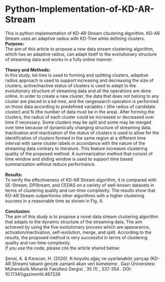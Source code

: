 # Python-Implementation-of-KD-AR-Stream

This is python implementation of KD-AR Stream clsutering algorithm. KD-AR Stream uses an adaptive radius with KD-Tree while defining clusters. 
<be><vr>
<b>Purpose:</b><br> The aim of this article to propose a new data stream clustering algorithm, which has an adaptive
radius, can adapt itself to the evolutionary structure of streaming data and works in a fully online manner.<br><br>
<b>Theory and Methods:</b><br>
In this study, kd-tree is used to forming and splitting clusters, adaptive radius approach is used to support
increasing and decreasing the size of clusters, active/inactive status of clusters is used to adapt to the
evolutionary structure of streaming data and all the operations are done online. In order to create a new cluster,
the data that does not belong to any cluster are placed in a kd-tree, and the rangesearch operation is performed
on those data according to predefined variables r (the radius of candidate cluster) and N (the number of data
must be in the area). After forming the clusters, the radius of each cluster could be increased or decreased over
time if necessary. Some clusters may be split and some may be merged over time because of dynamically
changing structure of streaming data. Inactivation and reactivation of the status of clusters is used to allow for
the identification of clusters formed in the same region at a different time interval with same cluster labels in
accordance with the nature of the streaming data contrary to literature. This feature increases clustering quality
of the proposed method. A summarization method that consist of time window and sliding window is used to
support time based summarization without reduce performance.<br><br>
<b>Results:</b><br>
To verify the effectiveness of KD-AR Stream algorithm, it is compared with SE-Stream, DPStream, and
CEDAS on a variety of well-known datasets in terms of clustering quality and run-time complexity. The results
show that KD-AR Stream outperforms other algorithms with a higher clustering success in a reasonable time
as shown in Fig. A.<br><br>
<b>Conclusion:</b><br>
The aim of this study is to propose a novel data stream clustering algorithm that adapts to the dynamic structure
of the streaming data. The aim achieved by using the five evolutionary process which are appearance,
activation/inactivation, self-evolution, merge, and split. According to the results, the proposed method is very
successful in terms of clustering quality and run-time complexity. 
<br>
If you use the code, please cite the article shared below:<br><br>
Şenol, A. & Karacan, H. (2020). K-boyutlu ağaç ve uyarlanabilir yarıçap (KD-AR Stream) tabanlı gerçek zamanlı akan veri kümeleme . Gazi Üniversitesi Mühendislik Mimarlık Fakültesi Dergisi , 35 (1) , 337-354 . DOI: 10.17341/gazimmfd.467226
